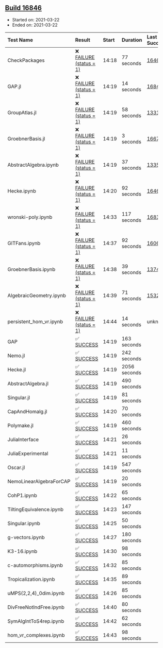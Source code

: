 ## [Build 16846](https://oscarci.mathematik.uni-kl.de/job/oscar/16846/)

* Started on: 2021-03-22
* Ended on: 2021-03-22

| Test Name    | Result | Start | Duration | Last Success | First Failure |
|:-------------|:-------|:------|:---------|:-------------|:--------------|
| CheckPackages | ❌ [FAILURE (status = 1)](https://oscarci.mathematik.uni-kl.de/job/oscar/16846/artifact/logs/build-16846/CheckPackages.log) | 14:18 | 77 seconds | [16463](https://oscarci.mathematik.uni-kl.de/job/oscar/16463/) | [16464](https://oscarci.mathematik.uni-kl.de/job/oscar/16464/) |
| GAP.jl | ❌ [FAILURE (status = 1)](https://oscarci.mathematik.uni-kl.de/job/oscar/16846/artifact/logs/build-16846/GAP.jl.log) | 14:19 | 14 seconds | [16845](https://oscarci.mathematik.uni-kl.de/job/oscar/16845/) | [16846](https://oscarci.mathematik.uni-kl.de/job/oscar/16846/) |
| GroupAtlas.jl | ❌ [FAILURE (status = 1)](https://oscarci.mathematik.uni-kl.de/job/oscar/16846/artifact/logs/build-16846/GroupAtlas.jl.log) | 14:19 | 58 seconds | [13311](https://oscarci.mathematik.uni-kl.de/job/oscar/13311/) | [13312](https://oscarci.mathematik.uni-kl.de/job/oscar/13312/) |
| GroebnerBasis.jl | ❌ [FAILURE (status = 1)](https://oscarci.mathematik.uni-kl.de/job/oscar/16846/artifact/logs/build-16846/GroebnerBasis.jl.log) | 14:19 | 3 seconds | [16676](https://oscarci.mathematik.uni-kl.de/job/oscar/16676/) | [16677](https://oscarci.mathematik.uni-kl.de/job/oscar/16677/) |
| AbstractAlgebra.ipynb | ❌ [FAILURE (status = 1)](https://oscarci.mathematik.uni-kl.de/job/oscar/16846/artifact/logs/build-16846/AbstractAlgebra.ipynb.log) | 14:19 | 37 seconds | [13355](https://oscarci.mathematik.uni-kl.de/job/oscar/13355/) | [13356](https://oscarci.mathematik.uni-kl.de/job/oscar/13356/) |
| Hecke.ipynb | ❌ [FAILURE (status = 1)](https://oscarci.mathematik.uni-kl.de/job/oscar/16846/artifact/logs/build-16846/Hecke.ipynb.log) | 14:20 | 92 seconds | [16463](https://oscarci.mathematik.uni-kl.de/job/oscar/16463/) | [16464](https://oscarci.mathematik.uni-kl.de/job/oscar/16464/) |
| wronski-poly.ipynb | ❌ [FAILURE (status = 1)](https://oscarci.mathematik.uni-kl.de/job/oscar/16846/artifact/logs/build-16846/wronski-poly.ipynb.log) | 14:33 | 117 seconds | [16830](https://oscarci.mathematik.uni-kl.de/job/oscar/16830/) | [16831](https://oscarci.mathematik.uni-kl.de/job/oscar/16831/) |
| GITFans.ipynb | ❌ [FAILURE (status = 1)](https://oscarci.mathematik.uni-kl.de/job/oscar/16846/artifact/logs/build-16846/GITFans.ipynb.log) | 14:37 | 92 seconds | [16068](https://oscarci.mathematik.uni-kl.de/job/oscar/16068/) | [16069](https://oscarci.mathematik.uni-kl.de/job/oscar/16069/) |
| GroebnerBasis.ipynb | ❌ [FAILURE (status = 1)](https://oscarci.mathematik.uni-kl.de/job/oscar/16846/artifact/logs/build-16846/GroebnerBasis.ipynb.log) | 14:38 | 39 seconds | [13748](https://oscarci.mathematik.uni-kl.de/job/oscar/13748/) | [13749](https://oscarci.mathematik.uni-kl.de/job/oscar/13749/) |
| AlgebraicGeometry.ipynb | ❌ [FAILURE (status = 1)](https://oscarci.mathematik.uni-kl.de/job/oscar/16846/artifact/logs/build-16846/AlgebraicGeometry.ipynb.log) | 14:39 | 71 seconds | [15322](https://oscarci.mathematik.uni-kl.de/job/oscar/15322/) | [15323](https://oscarci.mathematik.uni-kl.de/job/oscar/15323/) |
| persistent_hom_vr.ipynb | ❌ [FAILURE (status = 1)](https://oscarci.mathematik.uni-kl.de/job/oscar/16846/artifact/logs/build-16846/persistent_hom_vr.ipynb.log) | 14:44 | 14 seconds | unknown | unknown |
| GAP | ✅ [SUCCESS](https://oscarci.mathematik.uni-kl.de/job/oscar/16846/artifact/logs/build-16846/GAP.log) | 14:19 | 163 seconds |  |  |
| Nemo.jl | ✅ [SUCCESS](https://oscarci.mathematik.uni-kl.de/job/oscar/16846/artifact/logs/build-16846/Nemo.jl.log) | 14:19 | 242 seconds |  |  |
| Hecke.jl | ✅ [SUCCESS](https://oscarci.mathematik.uni-kl.de/job/oscar/16846/artifact/logs/build-16846/Hecke.jl.log) | 14:19 | 2056 seconds |  |  |
| AbstractAlgebra.jl | ✅ [SUCCESS](https://oscarci.mathematik.uni-kl.de/job/oscar/16846/artifact/logs/build-16846/AbstractAlgebra.jl.log) | 14:19 | 490 seconds |  |  |
| Singular.jl | ✅ [SUCCESS](https://oscarci.mathematik.uni-kl.de/job/oscar/16846/artifact/logs/build-16846/Singular.jl.log) | 14:19 | 81 seconds |  |  |
| CapAndHomalg.jl | ✅ [SUCCESS](https://oscarci.mathematik.uni-kl.de/job/oscar/16846/artifact/logs/build-16846/CapAndHomalg.jl.log) | 14:20 | 70 seconds |  |  |
| Polymake.jl | ✅ [SUCCESS](https://oscarci.mathematik.uni-kl.de/job/oscar/16846/artifact/logs/build-16846/Polymake.jl.log) | 14:19 | 460 seconds |  |  |
| JuliaInterface | ✅ [SUCCESS](https://oscarci.mathematik.uni-kl.de/job/oscar/16846/artifact/logs/build-16846/JuliaInterface.log) | 14:21 | 26 seconds |  |  |
| JuliaExperimental | ✅ [SUCCESS](https://oscarci.mathematik.uni-kl.de/job/oscar/16846/artifact/logs/build-16846/JuliaExperimental.log) | 14:21 | 11 seconds |  |  |
| Oscar.jl | ✅ [SUCCESS](https://oscarci.mathematik.uni-kl.de/job/oscar/16846/artifact/logs/build-16846/Oscar.jl.log) | 14:19 | 547 seconds |  |  |
| NemoLinearAlgebraForCAP | ✅ [SUCCESS](https://oscarci.mathematik.uni-kl.de/job/oscar/16846/artifact/logs/build-16846/NemoLinearAlgebraForCAP.log) | 14:19 | 20 seconds |  |  |
| CohP1.ipynb | ✅ [SUCCESS](https://oscarci.mathematik.uni-kl.de/job/oscar/16846/artifact/logs/build-16846/CohP1.ipynb.log) | 14:22 | 65 seconds |  |  |
| TiltingEquivalence.ipynb | ✅ [SUCCESS](https://oscarci.mathematik.uni-kl.de/job/oscar/16846/artifact/logs/build-16846/TiltingEquivalence.ipynb.log) | 14:23 | 147 seconds |  |  |
| Singular.ipynb | ✅ [SUCCESS](https://oscarci.mathematik.uni-kl.de/job/oscar/16846/artifact/logs/build-16846/Singular.ipynb.log) | 14:25 | 50 seconds |  |  |
| g-vectors.ipynb | ✅ [SUCCESS](https://oscarci.mathematik.uni-kl.de/job/oscar/16846/artifact/logs/build-16846/g-vectors.ipynb.log) | 14:27 | 180 seconds |  |  |
| K3-16.ipynb | ✅ [SUCCESS](https://oscarci.mathematik.uni-kl.de/job/oscar/16846/artifact/logs/build-16846/K3-16.ipynb.log) | 14:30 | 98 seconds |  |  |
| c-automorphisms.ipynb | ✅ [SUCCESS](https://oscarci.mathematik.uni-kl.de/job/oscar/16846/artifact/logs/build-16846/c-automorphisms.ipynb.log) | 14:32 | 85 seconds |  |  |
| Tropicalization.ipynb | ✅ [SUCCESS](https://oscarci.mathematik.uni-kl.de/job/oscar/16846/artifact/logs/build-16846/Tropicalization.ipynb.log) | 14:35 | 89 seconds |  |  |
| uMPS(2,2,4)_0dim.ipynb | ✅ [SUCCESS](https://oscarci.mathematik.uni-kl.de/job/oscar/16846/artifact/logs/build-16846/uMPS-2-2-4-_0dim.ipynb.log) | 14:26 | 85 seconds |  |  |
| DivFreeNotIndFree.ipynb | ✅ [SUCCESS](https://oscarci.mathematik.uni-kl.de/job/oscar/16846/artifact/logs/build-16846/DivFreeNotIndFree.ipynb.log) | 14:40 | 80 seconds |  |  |
| SymAlgIntToS4rep.ipynb | ✅ [SUCCESS](https://oscarci.mathematik.uni-kl.de/job/oscar/16846/artifact/logs/build-16846/SymAlgIntToS4rep.ipynb.log) | 14:42 | 62 seconds |  |  |
| hom_vr_complexes.ipynb | ✅ [SUCCESS](https://oscarci.mathematik.uni-kl.de/job/oscar/16846/artifact/logs/build-16846/hom_vr_complexes.ipynb.log) | 14:43 | 98 seconds |  |  |
